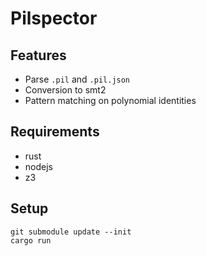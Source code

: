 # Pilspector

## Features

- Parse `.pil` and `.pil.json`
- Conversion to smt2
- Pattern matching on polynomial identities

## Requirements

- rust
- nodejs
- z3

## Setup

```
git submodule update --init
cargo run
```

